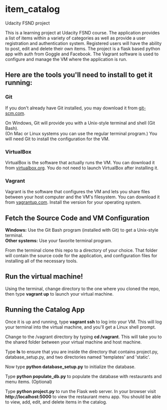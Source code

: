 # item_catalog
Udacity FSND project

This is a learning project at Udacity FSND course. The application provides a list of items within a variety of categories
as well as provide a user registration and authentication system. Registered users will have the ability to post,
edit and delete their own items.
The project is a flask based python app with auth from Goggle and Facebook.
The Vagrant software is used to configure and manage the VM where the application is run.

## Here are the tools you'll need to install to get it running:

### Git

If you don't already have Git installed, you may download it from [git-scm.com](http://git-scm.com/downloads).

On Windows, Git will provide you with a Unix-style terminal and shell (Git Bash).  
(On Mac or Linux systems you can use the regular terminal program.)
You will need Git to install the configuration for the VM.

### VirtualBox

VirtualBox is the software that actually runs the VM.
You can download it from [virtualbox.org](https://www.virtualbox.org/wiki/Downloads).
You do not need to launch VirtualBox after installing it.

### Vagrant

Vagrant is the software that configures the VM and lets you share files between your host computer and the VM's filesystem.
You can download it from [vagrantup.com](https://www.vagrantup.com/downloads). Install the version for your operating system.

## Fetch the Source Code and VM Configuration

**Windows:** Use the Git Bash program (installed with Git) to get a Unix-style terminal.  
**Other systems:** Use your favorite terminal program.

From the terminal clone this repo to a directory of your choice.
That folder will contain the source code for the application,
and configuration files for installing all of the necessary tools. 

## Run the virtual machine!

Using the terminal, change directory to the one where you cloned the repo,
then type **vagrant up** to launch your virtual machine.


## Running the Catalog App
Once it is up and running, type **vagrant ssh** to log into your VM.
This will log your terminal into the virtual machine, and you'll get a Linux shell prompt.

Change to the /vagrant directory by typing **cd /vagrant**.
This will take you to the shared folder between your virtual machine and host machine.

Type **ls** to ensure that you are inside the directory that contains project.py, database_setup.py,
and two directories named 'templates' and 'static'.

Now type **python database_setup.py** to initialize the database.

Type **python populate_db.py** to populate the database with restaurants and menu items. (Optional)

Type **python project.py** to run the Flask web server.
In your browser visit **http://localhost:5000** to view the restaurant menu app.
You should be able to view, add, edit, and delete items in the catalog.
